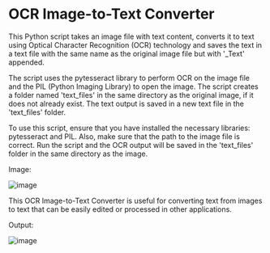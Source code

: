 # OCR Image-to-Text Converter
This Python script takes an image file with text content, converts it to text using Optical Character Recognition (OCR) technology and saves the text in a text file with the same name as the original image file but with '_Text' appended.

The script uses the pytesseract library to perform OCR on the image file and the PIL (Python Imaging Library) to open the image. The script creates a folder named 'text_files' in the same directory as the original image, if it does not already exist. The text output is saved in a new text file in the 'text_files' folder.

To use this script, ensure that you have installed the necessary libraries: pytesseract and PIL. Also, make sure that the path to the image file is correct. Run the script and the OCR output will be saved in the 'text_files' folder in the same directory as the image.

Image: 

![image](https://user-images.githubusercontent.com/86146673/226641099-3e4d18e0-a93c-456b-8b68-387b723ef581.png)

This OCR Image-to-Text Converter is useful for converting text from images to text that can be easily edited or processed in other applications.

Output:

![image](https://user-images.githubusercontent.com/86146673/226641226-01f50c28-7461-47f6-affe-a188e93598e0.png)
